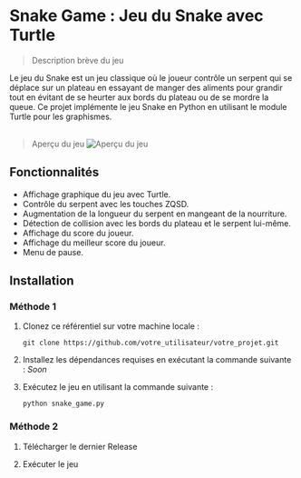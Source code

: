 # Snake Game : Jeu du Snake avec Turtle

> Description brève du jeu

Le jeu du Snake est un jeu classique où le joueur contrôle un serpent qui se déplace sur un plateau en essayant de manger des aliments pour grandir tout en évitant de se heurter aux bords du plateau ou de se mordre la queue. Ce projet implémente le jeu Snake en Python en utilisant le module Turtle pour les graphismes.
<br>
<br>
> Aperçu du jeu
![Aperçu du jeu](https://i.imgur.com/XYzYEzG.png)

## Fonctionnalités

- Affichage graphique du jeu avec Turtle.
- Contrôle du serpent avec les touches ZQSD.
- Augmentation de la longueur du serpent en mangeant de la nourriture.
- Détection de collision avec les bords du plateau et le serpent lui-même.
- Affichage du score du joueur.
- Affichage du meilleur score du joueur.
- Menu de pause.

## Installation

### Méthode 1

1. Clonez ce référentiel sur votre machine locale :

   ```shell
   git clone https://github.com/votre_utilisateur/votre_projet.git
   ```

3. Installez les dépendances requises en exécutant la commande suivante :
  _Soon_
  
4. Exécutez le jeu en utilisant la commande suivante :

   ```shell
   python snake_game.py
   ```

### Méthode 2

1. Télécharger le dernier Release

2. Exécuter le jeu

